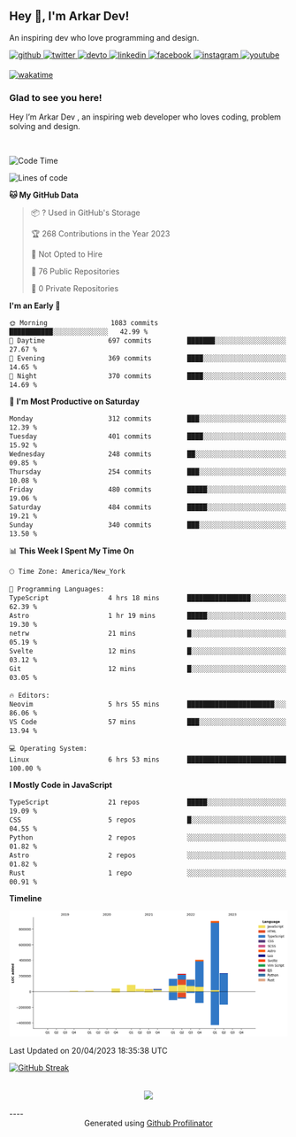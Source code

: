 ## Hey 👋, I'm Arkar Dev!  

An inspiring dev who love programming  and design.

<a href="https://github.com/Riley1101" target="_blank">
<img src=https://img.shields.io/badge/github-%2324292e.svg?&style=for-the-badge&logo=github&logoColor=white alt=github style="margin-bottom: 5px;" />
</a>
<a href="https://twitter.com/arkardev" target="_blank">
<img src=https://img.shields.io/badge/twitter-%2300acee.svg?&style=for-the-badge&logo=twitter&logoColor=white alt=twitter style="margin-bottom: 5px;" />
</a>
<a href="https://dev.to/riley1101" target="_blank">
<img src=https://img.shields.io/badge/dev.to-%2308090A.svg?&style=for-the-badge&logo=dev.to&logoColor=white alt=devto style="margin-bottom: 5px;" />
</a>
<a href="https://linkedin.com/in/arkar-kaung-myat" target="_blank">
<img src=https://img.shields.io/badge/linkedin-%231E77B5.svg?&style=for-the-badge&logo=linkedin&logoColor=white alt=linkedin style="margin-bottom: 5px;" />
</a>
<a href="https://www.facebook.com/riley.eileen.75" target="_blank">
<img src=https://img.shields.io/badge/facebook-%232E87FB.svg?&style=for-the-badge&logo=facebook&logoColor=white alt=facebook style="margin-bottom: 5px;" />
</a>
<a href="https://instagram.com/rileys1101" target="_blank">
<img src=https://img.shields.io/badge/instagram-%23000000.svg?&style=for-the-badge&logo=instagram&logoColor=white alt=instagram style="margin-bottom: 5px;" />
</a>
<a href="https://www.youtube.com/channel/UC_RfEQCC3gL2AzsFFAABikg" target="_blank">
<img src=https://img.shields.io/badge/youtube-%23EE4831.svg?&style=for-the-badge&logo=youtube&logoColor=white alt=youtube style="margin-bottom: 5px;" />
</a>  
  
[![wakatime](https://wakatime.com/badge/user/cf23b6e3-75f8-4c04-b0e3-273191c8d2ec.svg)](https://wakatime.com/@cf23b6e3-75f8-4c04-b0e3-273191c8d2ec)


### Glad to see you here!  
Hey I’m Arkar Dev , an inspiring web developer who loves coding, problem solving and design.

<br/>

<!--START_SECTION:waka-->
![Code Time](http://img.shields.io/badge/Code%20Time-18%20hrs%2037%20mins-blue)

![Lines of code](https://img.shields.io/badge/From%20Hello%20World%20I%27ve%20Written-2.3%20million%20lines%20of%20code-blue)

**🐱 My GitHub Data** 

> 📦 ? Used in GitHub's Storage 
 > 
> 🏆 268 Contributions in the Year 2023
 > 
> 🚫 Not Opted to Hire
 > 
> 📜 76 Public Repositories 
 > 
> 🔑 0 Private Repositories 
 > 
**I'm an Early 🐤** 

```text
🌞 Morning                1083 commits        ███████████░░░░░░░░░░░░░░   42.99 % 
🌆 Daytime                697 commits         ███████░░░░░░░░░░░░░░░░░░   27.67 % 
🌃 Evening                369 commits         ████░░░░░░░░░░░░░░░░░░░░░   14.65 % 
🌙 Night                  370 commits         ████░░░░░░░░░░░░░░░░░░░░░   14.69 % 
```
📅 **I'm Most Productive on Saturday** 

```text
Monday                   312 commits         ███░░░░░░░░░░░░░░░░░░░░░░   12.39 % 
Tuesday                  401 commits         ████░░░░░░░░░░░░░░░░░░░░░   15.92 % 
Wednesday                248 commits         ██░░░░░░░░░░░░░░░░░░░░░░░   09.85 % 
Thursday                 254 commits         ███░░░░░░░░░░░░░░░░░░░░░░   10.08 % 
Friday                   480 commits         █████░░░░░░░░░░░░░░░░░░░░   19.06 % 
Saturday                 484 commits         █████░░░░░░░░░░░░░░░░░░░░   19.21 % 
Sunday                   340 commits         ███░░░░░░░░░░░░░░░░░░░░░░   13.50 % 
```


📊 **This Week I Spent My Time On** 

```text
🕑︎ Time Zone: America/New_York

💬 Programming Languages: 
TypeScript               4 hrs 18 mins       ████████████████░░░░░░░░░   62.39 % 
Astro                    1 hr 19 mins        █████░░░░░░░░░░░░░░░░░░░░   19.30 % 
netrw                    21 mins             █░░░░░░░░░░░░░░░░░░░░░░░░   05.19 % 
Svelte                   12 mins             █░░░░░░░░░░░░░░░░░░░░░░░░   03.12 % 
Git                      12 mins             █░░░░░░░░░░░░░░░░░░░░░░░░   03.05 % 

🔥 Editors: 
Neovim                   5 hrs 55 mins       ██████████████████████░░░   86.06 % 
VS Code                  57 mins             ███░░░░░░░░░░░░░░░░░░░░░░   13.94 % 

💻 Operating System: 
Linux                    6 hrs 53 mins       █████████████████████████   100.00 % 
```

**I Mostly Code in JavaScript** 

```text
TypeScript               21 repos            █████░░░░░░░░░░░░░░░░░░░░   19.09 % 
CSS                      5 repos             █░░░░░░░░░░░░░░░░░░░░░░░░   04.55 % 
Python                   2 repos             ░░░░░░░░░░░░░░░░░░░░░░░░░   01.82 % 
Astro                    2 repos             ░░░░░░░░░░░░░░░░░░░░░░░░░   01.82 % 
Rust                     1 repo              ░░░░░░░░░░░░░░░░░░░░░░░░░   00.91 % 
```



**Timeline**

![Lines of Code chart](https://raw.githubusercontent.com/Riley1101/Riley1101/main/assets/bar_graph.png)


 Last Updated on 20/04/2023 18:35:38 UTC
<!--END_SECTION:waka-->

[![GitHub Streak](https://streak-stats.demolab.com?user=Riley1101)](https://git.io/streak-stats)
  
<br/>  
<div align="center">
<img src="https://komarev.com/ghpvc/?username=Riley1101&&style=flat-square" align="center" />
</div>  
<br/>  
----
<div align="center">Generated using <a href="https://profilinator.rishav.dev/" target="_blank">Github Profilinator</a></div>


